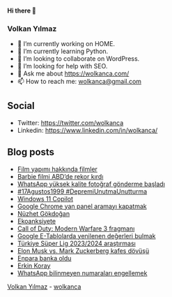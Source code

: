 #### Hi there 👋

### Volkan Yılmaz

- 🔭 I’m currently working on HOME.
- 🌱 I’m currently learning Python.
- 👯 I’m looking to collaborate on WordPress.
- 🤔 I’m looking for help with SEO.
- 💬 Ask me about https://wolkanca.com/
- 📫 How to reach me: wolkanca@gmail.com

## Social
- Twitter: https://twitter.com/wolkanca
- Linkedin: https://www.linkedin.com/in/wolkanca/



## Blog posts
<!-- BLOG-POST-LIST:START -->
- [Film yapımı hakkında filmler](https://wolkanca.com/film-yapimi-hakkinda-filmler/)
- [Barbie filmi ABD’de rekor kırdı](https://wolkanca.com/barbie-filmi-abdde-rekor-kirdi/)
- [WhatsApp yüksek kalite fotoğraf gönderme başladı](https://wolkanca.com/whatsapp-yuksek-kalite-fotograf-gonderme-basladi/)
- [#17Agustos1999 #DepremiUnutmaUnutturma](https://wolkanca.com/17agustos1999-depremiunutmaunutturma/)
- [Windows 11 Copilot](https://wolkanca.com/windows-11-copilot/)
- [Google Chrome yan panel aramayı kapatmak](https://wolkanca.com/google-chrome-yan-panel-aramayi-kapatmak/)
- [Nüzhet Gökdoğan](https://wolkanca.com/nuzhet-gokdogan/)
- [Ekoanksiyete](https://wolkanca.com/ekoanksiyete/)
- [Call of Duty: Modern Warfare 3 fragmanı](https://wolkanca.com/call-of-duty-modern-warfare-3-fragmani/)
- [Google E-Tablolarda yenilenen değerleri bulmak](https://wolkanca.com/google-e-tablolarda-yenilenen-degerleri-bulmak/)
- [Türkiye Süper Lig 2023/2024 araştırması](https://wolkanca.com/turkiye-super-lig-2023-2024-arastirmasi/)
- [Elon Musk vs. Mark Zuckerberg kafes dövüşü](https://wolkanca.com/elon-musk-vs-mark-zuckerberg-kafes-dovusu/)
- [Enpara banka oldu](https://wolkanca.com/enpara-banka-oldu/)
- [Erkin Koray](https://wolkanca.com/erkin-koray/)
- [WhatsApp bilinmeyen numaraları engellemek](https://wolkanca.com/whatsapp-bilinmeyen-numaralari-engellemek/)
<!-- BLOG-POST-LIST:END -->


[Volkan Yılmaz](https://volkanyilmaz.com.tr/) - [wolkanca](https://wolkanca.com/)
